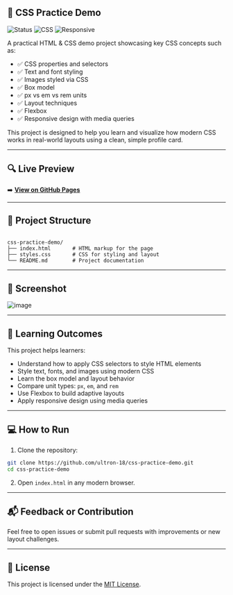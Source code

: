 ## 🎨 CSS Practice Demo

![Status](https://img.shields.io/badge/status-learning-blue)
![CSS](https://img.shields.io/badge/tech-CSS3-green)
![Responsive](https://img.shields.io/badge/mobile%20responsive-yes-brightgreen)


A practical HTML & CSS demo project showcasing key CSS concepts such as:

- ✅ CSS properties and selectors  
- ✅ Text and font styling  
- ✅ Images styled via CSS  
- ✅ Box model  
- ✅ px vs em vs rem units  
- ✅ Layout techniques  
- ✅ Flexbox  
- ✅ Responsive design with media queries

This project is designed to help you learn and visualize how modern CSS works in real-world layouts using a clean, simple profile card.

---

## 🔍 Live Preview

➡️ **[View on GitHub Pages](https://ultron-18.github.io/css-practice-demo/)**  

---

## 📁 Project Structure

```

css-practice-demo/
├── index.html       # HTML markup for the page
├── styles.css       # CSS for styling and layout
└── README.md        # Project documentation

````

---

## 📸 Screenshot

![image](https://github.com/user-attachments/assets/c659d767-5cb2-44f2-9b64-400cbf245c91)


---

## 🧠 Learning Outcomes

This project helps learners:

- Understand how to apply CSS selectors to style HTML elements
- Style text, fonts, and images using modern CSS
- Learn the box model and layout behavior
- Compare unit types: `px`, `em`, and `rem`
- Use Flexbox to build adaptive layouts
- Apply responsive design using media queries

---

## 💻 How to Run

1. Clone the repository:

```bash
git clone https://github.com/ultron-18/css-practice-demo.git
cd css-practice-demo
````

2. Open `index.html` in any modern browser.

---



## 📬 Feedback or Contribution

Feel free to open issues or submit pull requests with improvements or new layout challenges.

---

## 📄 License

This project is licensed under the [MIT License](LICENSE).

